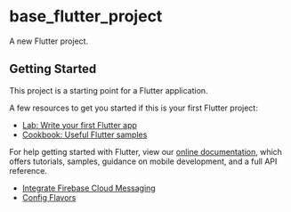 # base_flutter_project

A new Flutter project.

## Getting Started

This project is a starting point for a Flutter application.

A few resources to get you started if this is your first Flutter project:

- [Lab: Write your first Flutter app](https://flutter.dev/docs/get-started/codelab)
- [Cookbook: Useful Flutter samples](https://flutter.dev/docs/cookbook)

For help getting started with Flutter, view our
[online documentation](https://flutter.dev/docs), which offers tutorials,
samples, guidance on mobile development, and a full API reference.

- [Integrate Firebase Cloud Messaging](https://medium.com/inspireui/setup-firebase-cloud-messaging-fcm-push-notification-for-flutter-apps-8c767fe64e54)
- [Config Flavors](https://medium.com/@salvatoregiordanoo/flavoring-flutter-392aaa875f36)